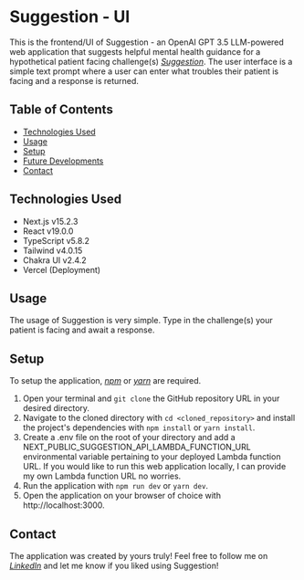 # Suggestion - UI

This is the frontend/UI of Suggestion - an OpenAI GPT 3.5 LLM-powered web application that suggests helpful mental health guidance for a hypothetical patient facing challenge(s) [_Suggestion_](https://suggestion-ui.vercel.app/). The user interface is a simple text prompt where a user can enter what troubles their patient is facing and a response is returned.

## Table of Contents

- [Technologies Used](#technologies-used)
- [Usage](#usage)
- [Setup](#setup)
- [Future Developments](#future-developments)
- [Contact](#contact)

## Technologies Used

- Next.js v15.2.3
- React v19.0.0
- TypeScript v5.8.2
- Tailwind v4.0.15
- Chakra UI v2.4.2
- Vercel (Deployment)

## Usage

The usage of Suggestion is very simple. Type in the challenge(s) your patient is facing and await a response.

## Setup

To setup the application, [_npm_](https://docs.npmjs.com/downloading-and-installing-node-js-and-npm) or [_yarn_](https://classic.yarnpkg.com/lang/en/docs/install/#mac-stable) are required.

1. Open your terminal and `git clone` the GitHub repository URL in your desired directory.
2. Navigate to the cloned directory with `cd <cloned_repository>` and install the project's dependencies with `npm install` or `yarn install`.
3. Create a .env file on the root of your directory and add a NEXT_PUBLIC_SUGGESTION_API_LAMBDA_FUNCTION_URL environmental variable pertaining to your deployed Lambda function URL. If you would like to run this web application locally, I can provide my own Lambda function URL no worries.
4. Run the application with `npm run dev` or `yarn dev`.
5. Open the application on your browser of choice with http://localhost:3000.

## Contact

The application was created by yours truly! Feel free to follow me on [_LinkedIn_](https://www.linkedin.com/in/ahmed-gorashi-546447b5/) and let me know if you liked using Suggestion!
